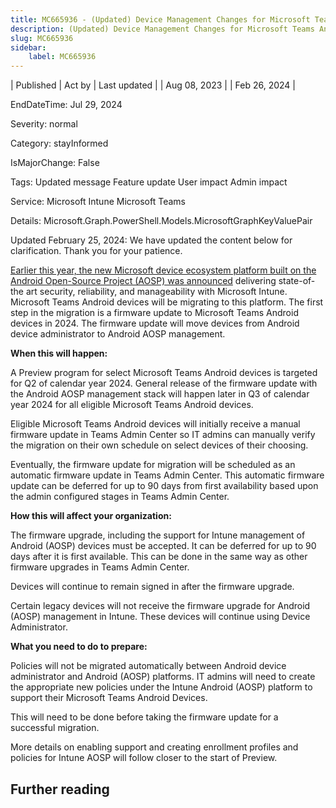 ```yaml
---
title: MC665936 - (Updated) Device Management Changes for Microsoft Teams Android Devices
description: (Updated) Device Management Changes for Microsoft Teams Android Devices
slug: MC665936
sidebar:
    label: MC665936
---
```



| Published | Act by | Last updated |
| Aug 08, 2023 |  | Feb 26, 2024 |

EndDateTime: Jul 29, 2024

Severity: normal

Category: stayInformed

IsMajorChange: False

Tags: Updated message Feature update User impact Admin impact

Service: Microsoft Intune Microsoft Teams

Details: Microsoft.Graph.PowerShell.Models.MicrosoftGraphKeyValuePair

<p>Updated February 25, 2024: We have updated the content below for clarification. Thank you for your patience.</p><p><a href="https://techcommunity.microsoft.com/t5/microsoft-teams-blog/what-s-new-in-microsoft-teams-rooms-and-devices-at-enterprise/ba-p/3770137" target="_blank">Earlier this year, the new Microsoft device ecosystem platform built on the Android Open-Source Project (AOSP) was announced</a> delivering state-of-the art security, reliability, and manageability with Microsoft Intune. Microsoft Teams Android devices will be migrating to this platform. The first step in the migration is a firmware update to Microsoft Teams Android devices in 2024. The firmware update will move devices from Android device administrator to Android AOSP management.<br></p><p><b>When this will happen:</b></p><p>A Preview program for select Microsoft Teams Android devices is targeted for Q2 of calendar year 2024. General release of the firmware update with the Android AOSP management stack will happen later in Q3 of calendar year 2024 for all eligible Microsoft Teams Android devices.</p><p>Eligible Microsoft Teams Android devices will initially receive a manual firmware update in Teams Admin Center so IT admins can manually verify the migration on their own schedule on select devices of their choosing.</p><p>Eventually, the firmware update for migration will be scheduled as an automatic firmware update in Teams Admin Center. This automatic firmware update can be deferred for up to 90 days from first availability based upon the admin configured stages in Teams Admin Center.
</p><p><b>How this will affect your organization:</b></p><p>The firmware upgrade, including the support for Intune management of Android (AOSP) devices must be accepted. It can be deferred for up to 90 days after it is first available. This can be done in the same way as other firmware upgrades in Teams Admin Center.
</p><p>Devices will continue to remain signed in after the firmware upgrade.
</p><p>Certain legacy devices will not receive the firmware upgrade for Android (AOSP) management in Intune. These devices will continue using Device Administrator.
</p><p><b>What you need to do to prepare:</b>
</p><p>Policies will not be migrated automatically between Android device administrator and Android (AOSP) platforms. IT admins will need to create the appropriate new policies under the Intune Android (AOSP) platform to support their Microsoft Teams Android Devices. 
</p><p>This will need to be done before taking the firmware update for a successful migration. 
</p><p>More details on enabling support and creating enrollment profiles and policies for Intune AOSP will follow closer to the start of Preview.</p>

## Further reading
